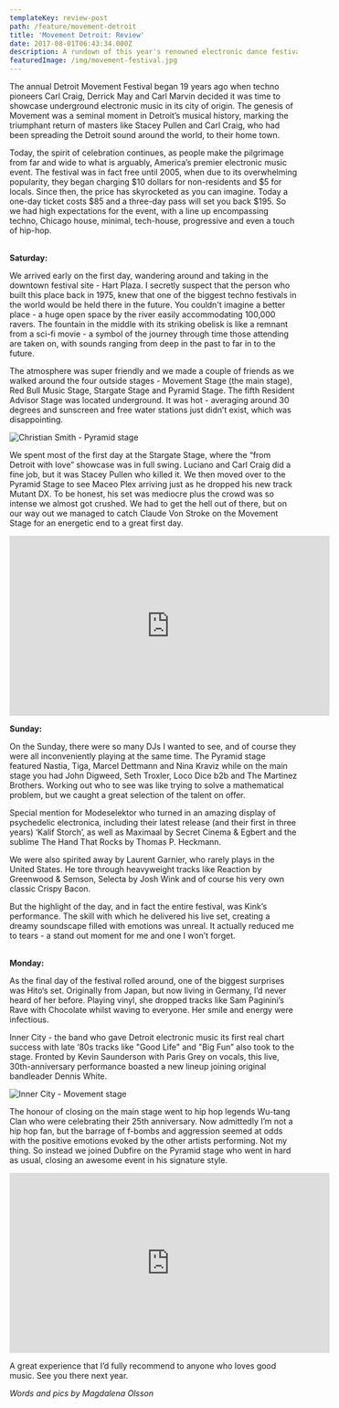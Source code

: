 ```yaml
---
templateKey: review-post
path: /feature/movement-detroit
title: 'Movement Detroit: Review'
date: 2017-08-01T06:43:34.000Z
description: A rundown of this year's renowned electronic dance festival in Detroit.
featuredImage: /img/movement-festival.jpg
---
```

The annual Detroit Movement Festival began 19 years ago when techno pioneers Carl Craig, Derrick May and Carl Marvin decided it was time to showcase underground electronic music in its city of origin. The genesis of Movement was a seminal moment in Detroit’s musical history, marking the triumphant return of masters like Stacey Pullen and Carl Craig, who had been spreading the Detroit sound around the world, to their home town. 

Today, the spirit of celebration continues, as people make the pilgrimage from far and wide to what is arguably, America’s premier electronic music event. The festival was in fact free until 2005, when due to its overwhelming popularity, they began charging $10 dollars for non-residents and $5 for locals. Since then, the price has skyrocketed as you can imagine. Today a one-day ticket costs $85 and a three-day pass will set you back $195. So we had high expectations for the event, with a line up encompassing techno, Chicago house, minimal, tech-house, progressive and even a touch of hip-hop.
<br><br>

**Saturday:**

We arrived early on the first day, wandering around and taking in the downtown festival site - Hart Plaza. I secretly suspect that the person who built this place back in 1975, knew that one of the biggest techno festivals in the world would be held there in the future. You couldn't imagine a better place - a huge open space by the river easily accommodating 100,000 ravers. The fountain in the middle with its striking obelisk is like a remnant from a sci-fi movie - a symbol of the journey through time those attending are taken on, with sounds ranging from deep in the past to far in to the future.

The atmosphere was super friendly and we made a couple of friends as we walked around the four outside stages - Movement Stage (the main stage), Red Bull Music Stage, Stargate Stage and Pyramid Stage. The fifth Resident Advisor Stage was located underground. It was hot - averaging around 30 degrees and sunscreen and free water stations just didn’t exist, which was disappointing.

![Christian Smith - Pyramid stage ](/img/pyramid-stage-christian-smith.jpg)

We spent most of the first day at the Stargate Stage, where the “from Detroit with love” showcase was in full swing. Luciano and Carl Craig did a fine job, but it was Stacey Pullen who killed it. We then moved over to the Pyramid Stage to see Maceo Plex arriving just as he dropped his new track Mutant DX. To be honest, his set was mediocre plus the crowd was so intense we almost got crushed. We had to get the hell out of there, but on our way out we managed to catch Claude Von Stroke on the Movement Stage for an energetic end to a great first day. 

<iframe src="https://www.facebook.com/plugins/video.php?href=https%3A%2F%2Fwww.facebook.com%2Fravereviewz%2Fvideos%2F634038053613881%2F&show_text=0&width=560" width="560" height="315" style="border:none;overflow:hidden" scrolling="no" frameborder="0" allowTransparency="true" allowFullScreen="true"></iframe>

**Sunday:**

On the Sunday, there were so many DJs I wanted to see, and of course they were all inconveniently playing at the same time. The Pyramid stage featured Nastia, Tiga, Marcel Dettmann and Nina Kraviz while on the main stage you had John Digweed, Seth Troxler, Loco Dice b2b and The Martinez Brothers. Working out who to see was like trying to solve a mathematical problem, but we caught a great selection of the talent on offer.

Special mention for Modeselektor who turned in an amazing display of psychedelic electronica, including their latest release (and their first in three years) ‘Kalif Storch’, as well as Maximaal by Secret Cinema & Egbert and the sublime The Hand That Rocks by Thomas P. Heckmann.

We were also spirited away by Laurent Garnier, who rarely plays in the United States. He tore through heavyweight tracks like Reaction by Greenwood & Semson, Selecta﻿ by Josh Wink and of course his very own classic Crispy Bacon.

But the highlight of the day, and in fact the entire festival, was Kink’s performance. The skill with which he delivered his live set, creating a dreamy soundscape filled with emotions was unreal. It actually reduced me to tears - a stand out moment for me and one I won’t forget.
<br><br>

**Monday:**

As the final day of the festival rolled around, one of the biggest surprises was Hito‘s set. Originally from Japan, but now living in Germany,  I’d never heard of her before. Playing vinyl, she dropped tracks like Sam Paginini’s Rave with Chocolate whilst waving to everyone. Her smile and energy were infectious. 

Inner City - the band who gave Detroit electronic music its first real chart success with late ‘80s tracks like "Good Life" and "Big Fun” also took to the stage. Fronted by Kevin Saunderson with Paris Grey on vocals, this live, 30th-anniversary performance boasted a new lineup joining original bandleader Dennis White.

![Inner City - Movement stage](/img/inner-city.jpg)

The honour of closing on the main stage went to hip hop legends Wu-tang Clan who were celebrating their 25th anniversary. Now admittedly I’m not a hip hop fan, but the barrage of f-bombs and aggression seemed at odds with the positive emotions evoked by the other artists performing. Not my thing. So instead we joined Dubfire on the Pyramid stage who went in hard as usual, closing an awesome event in his signature style.

<iframe src="https://www.facebook.com/plugins/video.php?href=https%3A%2F%2Fwww.facebook.com%2Fravereviewz%2Fvideos%2F637001949984158%2F&show_text=0&width=560" width="560" height="315" style="border:none;overflow:hidden" scrolling="no" frameborder="0" allowTransparency="true" allowFullScreen="true"></iframe>

A great experience that I’d fully recommend to anyone who loves good music. See you there next year.

_Words and pics by Magdalena Olsson_
